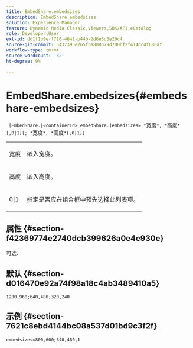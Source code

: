 ```yaml
---
title: EmbedShare.embedsizes
description: EmbedShare.embedsizes
solution: Experience Manager
feature: Dynamic Media Classic,Viewers,SDK/API,eCatalog
role: Developer,User
exl-id: dd1f1b9e-f710-4641-b44b-2d6e3d3e20c4
source-git-commit: 5432393e265fba888579d700cf2f414dc4f680af
workflow-type: tm+mt
source-wordcount: '32'
ht-degree: 9%

---
```


# EmbedShare.embedsizes{#embedshare-embedsizes}

` [EmbedShare.|<containerId>_embedShare.]embedsizes= *`宽度`*, *`高度`*[,0|1][; *`宽度`*, *`高度`*[,0|1]]`

<table id="table_2B109D2F91E64B5382B31921C3780FA5"> 
 <tbody> 
  <tr> 
   <td colname="col1"> <p> <span class="codeph"> <span class="varname">宽度</span> </span> </p> </td> 
   <td colname="col2"> <p>嵌入宽度。 </p> </td> 
  </tr> 
  <tr> 
   <td colname="col1"> <p> <span class="codeph"> <span class="varname">高度</span> </span> </p> </td> 
   <td colname="col2"> <p>嵌入高度。 </p> </td> 
  </tr> 
  <tr> 
   <td colname="col1"> <p> <span class="codeph"> 0|1 </span> </p> </td> 
   <td colname="col2"> <p> 指定是否应在组合框中预先选择此列表项。 </p> </td> 
  </tr> 
 </tbody> 
</table>

## 属性 {#section-f42369774e2740dcb399626a0e4e930e}

可选.

## 默认 {#section-d016470e92a74f98a18c4ab3489410a5}

`1280,960;640,480;320,240`

## 示例 {#section-7621c8ebd4144bc08a537d01bd9c3f2f}

`embedsizes=800,600;640,480,1`

